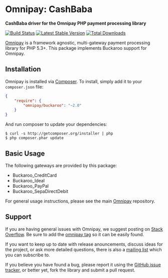 # Omnipay: CashBaba

**CashBaba driver for the Omnipay PHP payment processing library**

[![Build Status](https://travis-ci.org/thephpleague/omnipay-buckaroo.png?branch=master)](https://travis-ci.org/thephpleague/omnipay-buckaroo)
[![Latest Stable Version](https://poser.pugx.org/omnipay/buckaroo/version.png)](https://packagist.org/packages/omnipay/buckaroo)
[![Total Downloads](https://poser.pugx.org/omnipay/buckaroo/d/total.png)](https://packagist.org/packages/omnipay/buckaroo)

[Omnipay](https://github.com/thephpleague/omnipay) is a framework agnostic, multi-gateway payment
processing library for PHP 5.3+. This package implements Buckaroo support for Omnipay.

## Installation

Omnipay is installed via [Composer](http://getcomposer.org/). To install, simply add it
to your `composer.json` file:

```json
{
    "require": {
        "omnipay/buckaroo": "~2.0"
    }
}
```

And run composer to update your dependencies:

    $ curl -s http://getcomposer.org/installer | php
    $ php composer.phar update

## Basic Usage

The following gateways are provided by this package:

* Buckaroo_CreditCard
* Buckaroo_Ideal
* Buckaroo_PayPal
* Buckaroo_SepaDirectDebit

For general usage instructions, please see the main [Omnipay](https://github.com/thephpleague/omnipay)
repository.

## Support

If you are having general issues with Omnipay, we suggest posting on
[Stack Overflow](http://stackoverflow.com/). Be sure to add the
[omnipay tag](http://stackoverflow.com/questions/tagged/omnipay) so it can be easily found.

If you want to keep up to date with release anouncements, discuss ideas for the project,
or ask more detailed questions, there is also a [mailing list](https://groups.google.com/forum/#!forum/omnipay) which
you can subscribe to.

If you believe you have found a bug, please report it using the [GitHub issue tracker](https://github.com/thephpleague/omnipay-buckaroo/issues),
or better yet, fork the library and submit a pull request.

